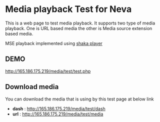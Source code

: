 # Media playback Test for Neva

This is a web page to test media playback. It supports two type of media playback. 
One is URL based media the other is Media source extension based media.

MSE playback implemented using [shaka player](https://shaka-player-demo.appspot.com)

## DEMO
http://165.186.175.219/media/test/test.php

## Download media
You can download the media that is using by this test page at below link
- **dash** : http://165.186.175.219/media/test/dash
- **url** : http://165.186.175.219/media/test/media
